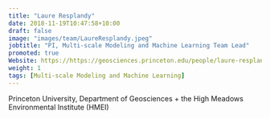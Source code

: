 ```yaml
---
title: "Laure Resplandy"
date: 2018-11-19T10:47:58+10:00
draft: false
image: "images/team/LaureResplandy.jpeg"
jobtitle: "PI, Multi-scale Modeling and Machine Learning Team Lead"
promoted: true
Website: https://https://geosciences.princeton.edu/people/laure-resplandy
weight: 1
tags: [Multi-scale Modeling and Machine Learning]
---
```



Princeton University, Department of Geosciences + the High Meadows Environmental Institute (HMEI)
